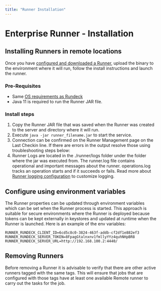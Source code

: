 ```yaml
---
title: "Runner Installation"
---
```


# Enterprise Runner - Installation

## Installing Runners in remote locations

Once you have [configured and downloaded a Runner](/administration/runner/runner-config.md), upload the binary to the environment where it will run, follow the install instructions and launch the runner.

### Pre-Requisites

- Same [OS requirements as Rundeck](/administration/install/system-requirements.md)
- Java 11 is required to run the Runner JAR file.

### Install steps

1. Copy the Runner JAR file that was saved when the Runner was created to the server and directory where it will run.
1. Execute `java -jar runner_filename.jar` to start the service.
1. Connection can be confirmed on the Runner Management page on the Last Checkin line. If there are errors in the output resolve those using troubleshooting steps below: 
1. Runner Logs are located in the ./runner/logs folder under the folder where the jar was executed from. The runner.log file contains operational and important messages about the runner. operations.log tracks an operation starts and if it succeeds or fails. 
Read more about [Runner logging configuration](/administration/runner/runner-logging.md) to customize logging.

## Configure using environment variables 

The Runner properties can be updated through environment variables which can be set when the Runner process is started. This approach is suitable for secure environments where the Runner is deployed because tokens can be kept externally in keystores and updated at runtime when the Runner is launched. Here is an example of the env variables:

```
RUNNER_RUNDECK_CLIENT_ID=6cd5c8c0-3824-463f-addb-cf2df1e882ef3
RUNNER_RUNDECK_SERVER_TOKEN=8FpagGtalnxnv1fmllyYYz4quhNHpBR8
RUNNER_RUNDECK_SERVER_URL=http://192.168.100.2:4440/
```

## Removing Runners

Before removing a Runner it is advisable to verify that there are other active runners tagged with the same tags. This will ensure that jobs that are configured with those tags have at least one available Remote runner to carry out the tasks for the job.

